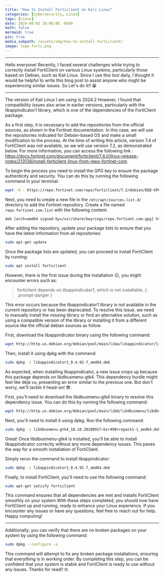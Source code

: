 ```yaml
---
title: "How to Install Forticlient on Kali Linux"
categories: [Cybersecurity, Linux]
tags: [Linux]
date: 2024-08-03 18:00:00 -0500
math: false
mermaid: true
pin: true
media_subpath: /assets/img/how-to-install-forticlient/
image: logo-forti.png
---
```

---

Hello everyone! Recently, I faced several challenges while trying to correctly install FortiClient on various Linux systems, particularly those based on Debian, such as Kali Linux. Since I use this tool daily, I thought it would be helpful to write this blog post to assist anyone who might be experiencing similar issues. So Let's do it!! 😁

---

The version of Kali Linux I am using is 2024.2 However, I found that compatibility issues also arise in earlier versions, particularly with the libappindicator1 library, which is one of the dependencies of the FortiClient package.

As a first step, it is necessary to add the repositories from the official sources, as shown in the Fortinet documentation. In this case, we will use the repositories indicated for Debian-based OS and make a small modification to the process. At the time of writing this article, version 7.4 of FortiClient was not available, so we will use version 7.2, as demonstrated below. For more information, you can access the following link : https://docs.fortinet.com/document/forticlient/7.4.0/linux-release-notes/213138/install-forticlient-linux-from-repo-fortinet-com.

To begin the process you need to install the GPG key to ensure the package authenticity and security. You can do this by running the following command in your terminal:

```bash
wget -O - https://repo.fortinet.com/repo/forticlient/7.2/debian/DEB-GPG-KEY | gpg --dearmor | sudo tee /usr/share/keyrings/repo.fortinet.com.gpg
```

Next, you need to create a new file in the `/etc/apt/sources.list.d/` directory to add the Fortinet repository. Create a file named `repo.fortinet.com.list` with the following content:
```bash
deb [arch=amd64 signed-by=/usr/share/keyrings/repo.fortinet.com.gpg] https://repo.fortinet.com/repo/forticlient/7.2/debian/ stable non-free
```
After adding the repository, update your package lists to ensure that you have the latest information from all repositories:

```bash
sudo apt-get update
```
Once the package lists are updated, you can proceed to install FortiClient by running:

```bash
sudo apt install forticlient
```

However, there is the first issue during the installation 😥, you might encounter errors such as:

>forticlient depends on libappindicator1, which is not installable.
{: .prompt-danger }

This error occurs because the libappindicator1 library is not available in the current repository or has been deprecated. To resolve this issue, we need to manually install the missing library or find an alternative solution, such as using a compatible version of the library or installing it from a different source like the official debian sources as follow.

First, download the libappindicator binary using the following command:

```bash
wget http://http.us.debian.org/debian/pool/main/liba/libappindicator/libappindicator1_0.4.92-7_amd64.deb
```

Then, install it using dpkg with the command:

```bash
sudo dpkg -i libappindicator1_0.4.92-7_amd64.deb
```

As expected, when installing libappindicator, a new issue crops up because this package depends on libdbusmenu-gtk4. This dependency hurdle might feel like déjà vu, presenting an error similar to the previous one. But don't worry, we'll tackle it head-on! 😎.

First, you'll need to download the libdbusmenu-gtk4 binary to resolve this dependency issue. You can do this by running the following command:

```bash
wget http://http.us.debian.org/debian/pool/main/libd/libdbusmenu/libdbusmenu-gtk4_18.10.20180917~bzr490+repack1-1_amd64.deb
```
Next, you'll need to install it using dpkg. Run the following command:

```bash
sudo dpkg -i libdbusmenu-gtk4_18.10.20180917~bzr490+repack1-1_amd64.deb
```

Great! Once libdbusmenu-gtk4 is installed, you'll be able to install libappindicator correctly without any more dependency issues. This paves the way for a smooth installation of FortiClient.

Simply rerun the command to install libappindicator:

```bash
sudo dpkg -i libappindicator1_0.4.92-7_amd64.deb
```

Finally, to install FortiClient, you'll need to use the following command:

```bash
sudo apt-get satisfy forticlient
```
This command ensures that all dependencies are met and installs FortiClient smoothly on your system.With these steps completed, you should now have FortiClient up and running, ready to enhance your Linux experience. If you encounter any issues or have any questions, feel free to reach out for help. Happy computing!

---

Additionally, you can verify that there are no broken packages on your system by using the following command:

```bash
sudo dpkg --configure -a
```

This command will attempt to fix any broken package installations, ensuring that everything is in working order. By completing this step, you can be confident that your system is stable and FortiClient is ready to use without any issues.
Thanks for read!! 🤓.